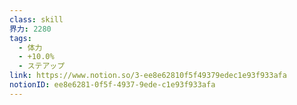 ```yaml
---
class: skill
界力: 2280
tags:
  - 体力
  - +10.0%
  - ステアップ
link: https://www.notion.so/3-ee8e62810f5f49379edec1e93f933afa
notionID: ee8e6281-0f5f-4937-9ede-c1e93f933afa
---
```


